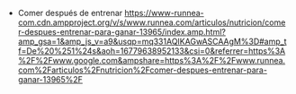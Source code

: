 - Comer después de entrenar
https://www-runnea-com.cdn.ampproject.org/v/s/www.runnea.com/articulos/nutricion/comer-despues-entrenar-para-ganar-13965/index.amp.html?amp_gsa=1&amp_js_v=a9&usqp=mq331AQIKAGwASCAAgM%3D#amp_tf=De%20%251%24s&aoh=16779638952133&csi=0&referrer=https%3A%2F%2Fwww.google.com&ampshare=https%3A%2F%2Fwww.runnea.com%2Farticulos%2Fnutricion%2Fcomer-despues-entrenar-para-ganar-13965%2F